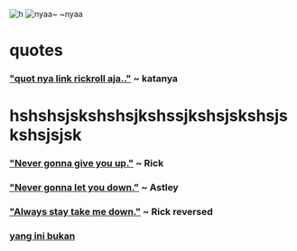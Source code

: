 ![h](https://i.pinimg.com/originals/89/17/9c/89179ce5f90c56fd53f69c4708f492b0.jpg)
![nyaa~](http://pa1.narvii.com/5841/f2cb9ede1137ccf6ba54cdbd8b4031a31260413e_00.gif)
~nyaa
# quotes
### ["quot nya link rickroll aja.."](https://tinyurl.com/y8f4fdjc) ~ katanya
# hshshsjskshshsjkshssjkshsjskshsjskshsjsjsk
### ["Never gonna give you up."](https://youtu.be/dQw4w9WgXcQ) ~ Rick<br>
### ["Never gonna let you down."](https://gifimage.net/wp-content/uploads/2017/07/funny-animal-gif-3.gif) ~ Astley<br>
### ["Always stay take me down."](https://www.thetimes.co.uk/imageserver/image/methode%2Ftimes%2Fprod%2Fweb%2Fbin%2F97f760d4-852b-11e8-ad58-ae35970199d3.jpg?crop=4784%2C2691%2C1240%2C857) ~ Rick reversed<br>
### [yang ini bukan](https://i.gifer.com/IlDK.gif)<br>
